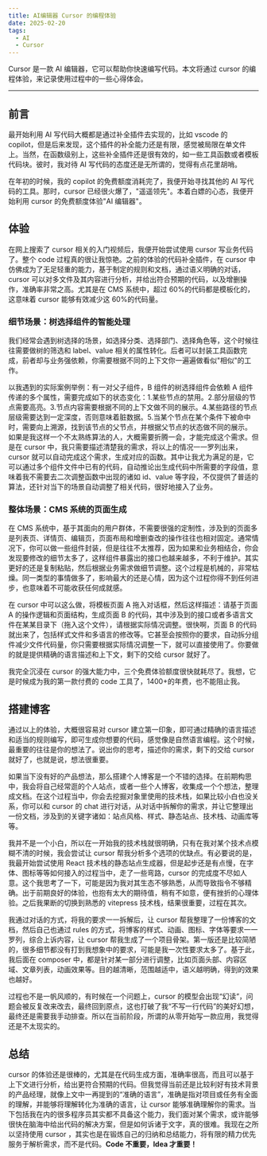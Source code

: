 ```yaml
---
title: AI编辑器 Cursor 的编程体验
date: 2025-02-20
tags:
  - AI
  - Cursor
---
```


Cursor 是一款 AI 编辑器，它可以帮助你快速编写代码。本文将通过 cursor 的编程体验，来记录使用过程中的一些心得体会。

---

## 前言

最开始利用 AI 写代码大概都是通过补全插件去实现的，比如 vscode 的 copilot，但是后来发现，这个插件的补全能力还是有限，感觉被局限在单文件上。当然，在函数级别上，这些补全插件还是很有效的，如一些工具函数或者模板代码块。彼时，我对待 AI 写代码的态度还是无所谓的，觉得有点花里胡哨。

在年初的时候，我的 copilot 的免费额度消耗完了，我便开始寻找其他的 AI 写代码的工具。那时，cursor 已经很火爆了，"遥遥领先"。本着白嫖的心态，我便开始利用 cursor 的免费额度体验"AI 编辑器"。

## 体验

在网上搜索了 cursor 相关的入门视频后，我便开始尝试使用 cursor 写业务代码了。整个 code 过程真的很让我惊艳。之前的体验的代码补全插件，在 cursor 中仿佛成为了无足轻重的能力，基于制定的规则和文档，通过语义明确的对话，cursor 可以对多文件及其内容进行分析，并给出符合预期的代码，以及增删操作，准确率非常之高。尤其是在 CMS 系统中，超过 60%的代码都是模板化的，这意味着 cursor 能够有效减少这 60%的代码量。

### 细节场景：树选择组件的智能处理

我们经常会遇到树选择的场景，如选择分类、选择部门、选择角色等，这个时候往往需要做树的筛选和 label、value 相关的属性转化。后者可以封装工具函数完成，前者却与业务强依赖，你需要根据不同的上下文你一遍遍做看似"相似"的工作。

以我遇到的实际案例举例：有一对父子组件，B 组件的树选择组件会依赖 A 组件传递的多个属性，需要完成如下的状态变化：1.某些节点的禁用。2.部分层级的节点需要高亮。3.节点内容需要根据不同的上下文做不同的展示。4.某些路径的节点层级需要达到一定深度，否则意味着脏数据。5.当某个节点在某个条件下被命中时，需要向上溯源，找到该节点的父节点，并根据父节点的状态做不同的展示。
如果是我这样一个不太熟练算法的人，大概需要折腾一会，才能完成这个需求。但是在 cursor 中，我只需要描述清楚我的需求，将以上的情况一一罗列出来，cursor 就可以自动完成这个需求，生成对应的函数。其中让我尤为满足的是，它可以通过多个组件文件中已有的代码，自动推论出生成代码中所需要的字段值，意味着我不需要去二次调整函数中出现的诸如 id、value 等字段，不仅提供了普适的算法，还针对当下的场景自动调整了相关代码，很好地接入了业务。

### 整体场景：CMS 系统的页面生成

在 CMS 系统中，基于其面向的用户群体，不需要很强的定制性，涉及到的页面多是列表页、详情页、编辑页，页面布局和增删查改的操作往往也相对固定。通常情况下，你可以做一些组件封装，但是往往不太推荐，因为如果和业务相结合，你会发现要修改的细节太多了，这样组件暴露出的接口也越来越多，不利于维护。其实更好的还是复制粘贴，然后根据业务需求做细节调整。这个过程是机械的，非常枯燥。同一类型的事情做多了，影响最大的还是心情，因为这个过程你得不到任何进步，也意味着不可能收获任何成就感。

在 cursor 中可以这么做，将模板页面 A 拖入对话框，然后这样描述：请基于页面 A 的操作逻辑和页面结构，生成页面 B 的代码，其中涉及到的接口或者多语言文件在某某目录下（拖入这个文件），请根据实际情况调整。很快啊，页面 B 的代码就出来了，包括样式文件和多语言的修改等。它甚至会按照你的要求，自动拆分组件减少文件代码量，你只需要根据实际情况调整一下，就可以直接使用了。你要做的就是提供精确的语言描述和上下文，剩下的交给 cursor 就好了。

我完全沉浸在 cursor 的强大能力中，三个免费体验额度很快就耗尽了。我想，它是时候成为我的第一款付费的 code 工具了，1400+的年费，也不能阻止我。

## 搭建博客

通过以上的体验，大概很容易对 cursor 建立第一印象，即可通过精确的语言描述和适当的规则编写，即可生成你想要的代码，感觉像是自然语言编程。这个时候，最重要的往往是你的想法了。说出你的思考，描述你的需求，剩下的交给 cursor 就好了，也就是说，想法很重要。

如果当下没有好的产品想法，那么搭建个人博客是一个不错的选择。在前期构思中，我会将自己经常逛的个人站点，或者一些个人博客，收集成一个个想法，整理成文档。在这个过程当中，你会去挖掘对象里使用的技术栈，如果比较小白也没关系，你可以和 cursor 的 chat 进行对话，从对话中拆解你的需求，并让它整理出一份文档，涉及到的关键字诸如：站点风格、样式、静态站点、技术栈、动画库等等。

我并不是一个小白，所以在一开始我的技术栈就很明确，只有在我对某个技术点模糊不清的时候，我会尝试让 cursor 帮我分析多个选项的优缺点。有必要说的是，我最开始尝试使用 React 技术栈的静态站点生成器，但是起步还是有点慢，在字体、图标等等如何接入的过程当中，走了一些弯路，cursor 的完成度不尽如人意。这个我思考了一下，可能是因为我对其生态不够熟悉，从而导致指令不够精确。出于前期良好的体验，也抱有太大的期待值，稍有不如意，便有挫折的心理体验。之后我果断的切换到熟悉的 vitepress 技术栈，结果很重要，过程在其次。

我通过对话的方式，将我的要求一一拆解后，让 cursor 帮我整理了一份博客的文档，然后自己也通过 rules 的方式，将博客的样式、动画、图标、字体等要求一一罗列，综合上诉内容，让 cursor 帮我生成了一个项目骨架。第一版还是比较简陋的，很多细节都没有打到我想象中的要求，可能是我一次性要求太多了。基于此，我后面在 composer 中，都是针对某一部分进行调整，比如页面头部、内容区域、文章列表，动画效果等。目的越清晰，范围越适中，语义越明确，得到的效果也越好。

过程也不是一帆风顺的，有时候在一个问题上，cursor 的模型会出现“幻读”，问题会被反复改来改去，最终回到原点，这也打破了我“不写一行代码”的美好幻想，最终还是需要我手动排查。所以在当前阶段，所谓的从零开始写一款应用，我觉得还是不太现实的。

## 总结

cursor 的体验还是很棒的，尤其是在代码生成方面，准确率很高，而且可以基于上下文进行分析，给出更符合预期的代码。但我觉得当前还是比较利好有技术背景的产品经理，就像上文中一再提到的“准确的语言”，准确是指对项目或任务有全面的理解，并能够将理解转化为准确的语言，让 cursor 能够准确理解你的需求。当下包括我在内的很多程序员其实都不具备这个能力，我们面对某个需求，或许能够很快在脑海中给出代码的解决方案，但是如何诉诸于文字，真的很难。我现在之所以坚持使用 cursor ，其实也是在锻炼自己的归纳和总结能力，将有限的精力优先服务于解析需求，而不是代码。**Code 不重要，Idea 才重要！**
